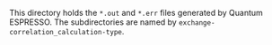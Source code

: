 This directory holds the `*.out` and `*.err` files generated by Quantum ESPRESSO. 
The subdirectories are named by `exchange-correlation_calculation-type`.
